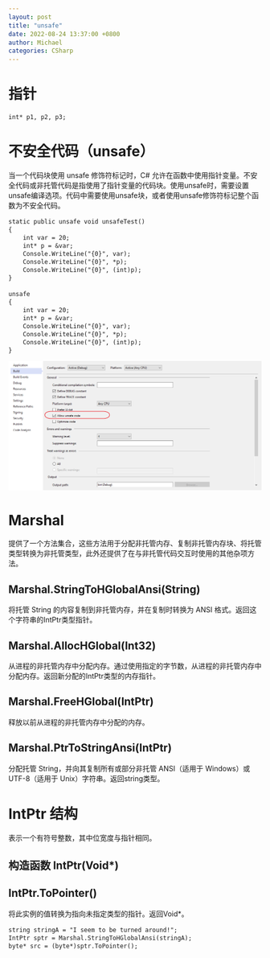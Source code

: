 ```yaml
---
layout: post
title: "unsafe"
date: 2022-08-24 13:37:00 +0800
author: Michael
categories: CSharp
---
```


# 指针
	int* p1, p2, p3;


# 不安全代码（unsafe）
当一个代码块使用 unsafe 修饰符标记时，C# 允许在函数中使用指针变量。不安全代码或非托管代码是指使用了指针变量的代码块。使用unsafe时，需要设置unsafe编译选项。代码中需要使用unsafe块，或者使用unsafe修饰符标记整个函数为不安全代码。

    static public unsafe void unsafeTest()
    {
        int var = 20;
        int* p = &var;
        Console.WriteLine("{0}", var);
        Console.WriteLine("{0}", *p);
        Console.WriteLine("{0}", (int)p);
    }

    unsafe
    {
        int var = 20;
        int* p = &var;
        Console.WriteLine("{0}", var);
        Console.WriteLine("{0}", *p);
        Console.WriteLine("{0}", (int)p);
    }

![日志文件夹](/assets/csharp/allowunsafecode.png)   

# Marshal
提供了一个方法集合，这些方法用于分配非托管内存、复制非托管内存块、将托管类型转换为非托管类型，此外还提供了在与非托管代码交互时使用的其他杂项方法。

## Marshal.StringToHGlobalAnsi(String)
将托管 String 的内容复制到非托管内存，并在复制时转换为 ANSI 格式。返回这个字符串的IntPtr类型指针。

## Marshal.AllocHGlobal(Int32)
从进程的非托管内存中分配内存。通过使用指定的字节数，从进程的非托管内存中分配内存。返回新分配的IntPtr类型的内存指针。

## Marshal.FreeHGlobal(IntPtr)
释放以前从进程的非托管内存中分配的内存。

## Marshal.PtrToStringAnsi(IntPtr)
分配托管 String，并向其复制所有或部分非托管 ANSI（适用于 Windows）或 UTF-8（适用于 Unix）字符串。返回string类型。

# IntPtr 结构
表示一个有符号整数，其中位宽度与指针相同。

## 构造函数 IntPtr(Void*)

## IntPtr.ToPointer()
将此实例的值转换为指向未指定类型的指针。返回Void*。

	string stringA = "I seem to be turned around!";
	IntPtr sptr = Marshal.StringToHGlobalAnsi(stringA);
	byte* src = (byte*)sptr.ToPointer();